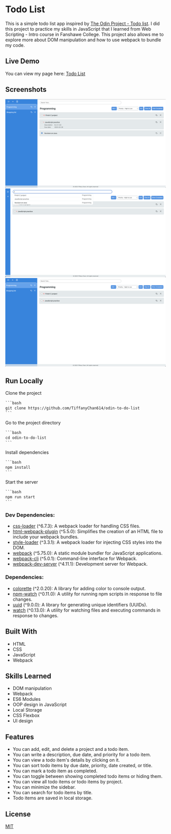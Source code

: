 # Todo List

This is a simple todo list app inspired by [The Odin Project - Todo list](https://www.theodinproject.com/lessons/node-path-javascript-todo-list). I did this project to practice my skills in JavaScript that I learned from Web Scripting - Intro course in Fanshawe College. This project also allows me to explore more about DOM manipulation and how to use webpack to bundle my code.

## Live Demo

You can view my page here: [Todo List](https://tiffanychan614.github.io/odin-to-do-list/)

## Screenshots

![](./screenshots/todo1.png)
![](./screenshots/todo2.png)
![](./screenshots/todo3.png)

## Run Locally
Clone the project

    ```bash
    git clone https://github.com/TiffanyChan614/odin-to-do-list
    ```

Go to the project directory

    ```bash
    cd odin-to-do-list
    ```
Install dependencies

    ```bash
    npm install
    ```
Start the server

    ```bash
    npm run start
    ```

### Dev Dependencies:

- [css-loader](https://www.npmjs.com/package/css-loader) (^6.7.3): A webpack loader for handling CSS files.
- [html-webpack-plugin](https://www.npmjs.com/package/html-webpack-plugin) (^5.5.0): Simplifies the creation of an HTML file to include your webpack bundles.
- [style-loader](https://www.npmjs.com/package/style-loader) (^3.3.1): A webpack loader for injecting CSS styles into the DOM.
- [webpack](https://webpack.js.org/) (^5.75.0): A static module bundler for JavaScript applications.
- [webpack-cli](https://www.npmjs.com/package/webpack-cli) (^5.0.1): Command-line interface for Webpack.
- [webpack-dev-server](https://www.npmjs.com/package/webpack-dev-server) (^4.11.1): Development server for Webpack.

### Dependencies:

- [colorette](https://www.npmjs.com/package/colorette) (^2.0.20): A library for adding color to console output.
- [npm-watch](https://www.npmjs.com/package/npm-watch) (^0.11.0): A utility for running npm scripts in response to file changes.
- [uuid](https://www.npmjs.com/package/uuid) (^9.0.0): A library for generating unique identifiers (UUIDs).
- [watch](https://www.npmjs.com/package/watch) (^0.13.0): A utility for watching files and executing commands in response to changes.

## Built With

- HTML
- CSS
- JavaScript
- Webpack

## Skills Learned

- DOM manipulation
- Webpack
- ES6 Modules
- OOP design in JavaScript
- Local Storage
- CSS Flexbox
- UI design

## Features

- You can add, edit, and delete a project and a todo item.
- You can write a description, due date, and priority for a todo item.
- You can view a todo item's details by clicking on it.
- You can sort todo items by due date, priority, date created, or title.
- You can mark a todo item as completed.
- You can toggle between showing completed todo items or hiding them.
- You can view all todo items or todo items by project.
- You can minimize the sidebar.
- You can search for todo items by title.
- Todo items are saved in local storage.

## License

[MIT](https://choosealicense.com/licenses/mit/)
